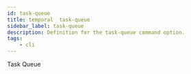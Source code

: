 ```yaml
---
id: task-queue
title: temporal  task-queue
sidebar_label: task-queue
description: Definition for the task-queue command option.
tags:
	- cli
---
```


 Task Queue
